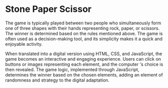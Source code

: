 # Stone Paper Scissor
The game is typically played between two people who simultaneously form one of three shapes with their hands representing rock, paper, or scissors. The winner is determined based on the rules mentioned above. The game is often used as a decision-making tool, and its simplicity makes it a quick and enjoyable activity.

When translated into a digital version using HTML, CSS, and JavaScript, the game becomes an interactive and engaging experience. Users can click on buttons or images representing each element, and the computer 's choice is then revealed. The game logic, implemented through JavaScript, determines the winner based on the chosen elements, adding an element of randomness and strategy to the digital adaptation.
